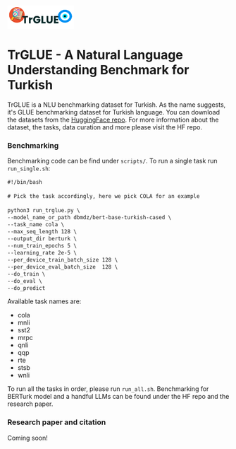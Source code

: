 <img src="https://raw.githubusercontent.com/turkish-nlp-suite/.github/main/profile/trgluelogo.png"  width="30%" height="30%">


# TrGLUE - A Natural Language Understanding Benchmark for Turkish
TrGLUE is a NLU benchmarking dataset for Turkish. As the name suggests, it's GLUE benchmarking dataset for Turkish language. You can download the datasets from the
[HuggingFace repo](https://huggingface.co/datasets/turkish-nlp-suite/TrGLUE). For more information about the dataset, the tasks, data curation and more please visit the HF repo.


### Benchmarking
Benchmarking code can be find under `scripts/`. To run a single task run `run_single.sh`:

```
#!/bin/bash

# Pick the task accordingly, here we pick COLA for an example

python3 run_trglue.py \
--model_name_or_path dbmdz/bert-base-turkish-cased \ 
--task_name cola \ 
--max_seq_length 128 \ 
--output_dir berturk \ 
--num_train_epochs 5 \ 
--learning_rate 2e-5 \ 
--per_device_train_batch_size 128 \ 
--per_device_eval_batch_size  128 \ 
--do_train \ 
--do_eval \ 
--do_predict

```

Available task names are:


- cola
- mnli
- sst2
- mrpc
- qnli
- qqp
- rte
- stsb
- wnli

To run all the tasks in order, please run `run_all.sh`. Benchmarking for BERTurk model and a handful LLMs can be found under the HF repo and the research paper.



### Research paper and citation
Coming soon!
